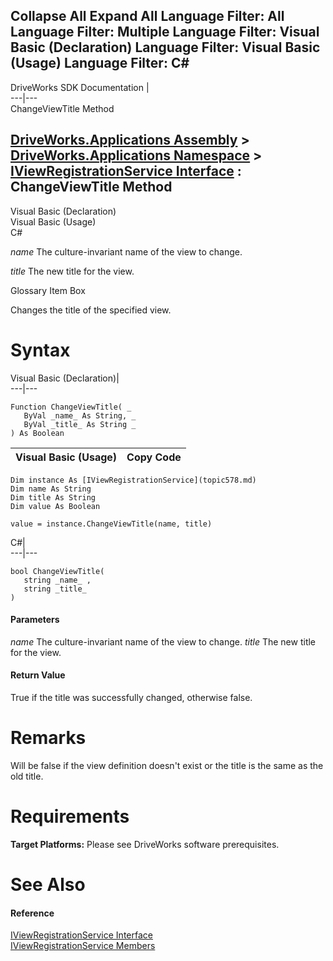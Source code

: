 Collapse All Expand All Language Filter: All  Language Filter: Multiple  Language Filter: Visual Basic (Declaration) Language Filter: Visual Basic (Usage) Language Filter: C#  
---  
DriveWorks SDK Documentation  |   
---|---  
ChangeViewTitle Method   
  
[DriveWorks.Applications Assembly](topic13.md) > [DriveWorks.Applications Namespace](topic16.md) > [IViewRegistrationService Interface](topic578.md) : ChangeViewTitle Method  
---  
  
Visual Basic (Declaration)    
Visual Basic (Usage)    
C# 

_name_
    The culture-invariant name of the view to change.

_title_
    The new title for the view.

Glossary Item Box

Changes the title of the specified view. 

# Syntax

Visual Basic (Declaration)|   
---|---  
      
    
    Function ChangeViewTitle( _
       ByVal _name_ As String, _
       ByVal _title_ As String _
    ) As Boolean  
  
Visual Basic (Usage)| Copy Code  
---|---  
      
    
    Dim instance As [IViewRegistrationService](topic578.md)
    Dim name As String
    Dim title As String
    Dim value As Boolean
     
    value = instance.ChangeViewTitle(name, title)  
  
C#|   
---|---  
      
    
    bool ChangeViewTitle( 
       string _name_ ,
       string _title_
    )  
  
#### Parameters

 _name_
    The culture-invariant name of the view to change.
_title_
    The new title for the view.

#### Return Value

True if the title was successfully changed, otherwise false.

# Remarks

Will be false if the view definition doesn't exist or the title is the same as the old title.

# Requirements

**Target Platforms:** Please see DriveWorks software prerequisites.

# See Also

#### Reference

[IViewRegistrationService Interface](topic578.md)   
[IViewRegistrationService Members](topic579.md)


